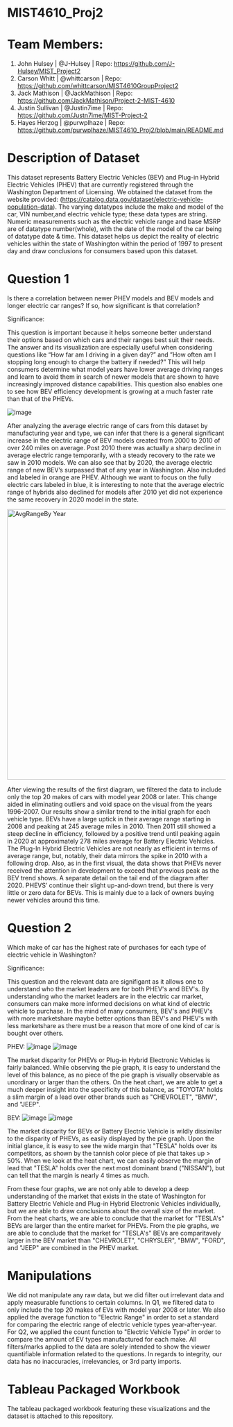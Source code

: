 # MIST4610_Proj2
# Team Members:
1. John Hulsey | @J-Hulsey | Repo: https://github.com/J-Hulsey/MIST_Project2
2. Carson Whitt | @whittcarson | Repo: https://github.com/whittcarson/MIST4610GroupProject2
3. Jack Mathison | @JackMathison | Repo: https://github.com/JackMathison/Project-2-MIST-4610
4. Justin Sullivan | @Justin7ime | Repo: https://github.com/Justn7ime/MIST-Project-2
5. Hayes Herzog | @purwplhaze | Repo: https://github.com/purwplhaze/MIST4610_Proj2/blob/main/README.md

# Description of Dataset
This dataset represents Battery Electric Vehicles (BEV) and Plug-in Hybrid Electric Vehicles (PHEV) that are currently registered through the Washington Department of Licensing. We obtained the dataset from the website provided: (https://catalog.data.gov/dataset/electric-vehicle-population-data). The varying datatypes include the make and model of the car, VIN number,and electric vehicle type; these data types are string. Numeric measurements such as the electric vehicle range and base MSRP are of datatype number(whole), with the date of the model of the car being of datatype date & time. This dataset helps us depict the reality of electric vehicles within the state of Washington within the period of 1997 to present day and draw conclusions for consumers based upon this dataset.

# Question 1
Is there a correlation between newer PHEV models and BEV models and longer electric car ranges? If so, how significant is that correlation?

Significance:

This question is important because it helps someone better understand their options based on which cars and their ranges best suit their needs. The answer and its visualization are especially useful when considering questions like “How far am I driving in a given day?” and ”How often am I stopping long enough to charge the battery if needed?” This will help consumers determine what model years have lower average driving ranges and learn to avoid them in search of newer models that are shown to have increasingly improved distance capabilities. This question also enables one to see how BEV efficiency development is growing at a much faster rate than that of the PHEVs.

![image](https://github.com/purwplhaze/MIST4610_Proj2/assets/148249080/b6eb4279-274d-4b25-be6a-23af5350f9f1)

After analyzing the average electric range of cars from this dataset by manufacturing year and type, we can infer that there is a general significant increase in the electric range of BEV models created from 2000 to 2010 of over 240 miles on average. Post 2010 there was actually a sharp decline in average electric range temporarily, with a steady recovery to the rate we saw in 2010 models. We can also see that by 2020, the average electric range of new BEV’s surpassed that of any year in Washington. Also included and labeled in orange are PHEV. Although we want to focus on the fully electric cars labeled in blue, it is interesting to note that the average electric range of hybrids also declined for models after 2010 yet did not experience the same recovery in 2020 model in the state.

<img width="624" alt="AvgRangeBy Year" src="https://github.com/whittcarson/MIST4610GroupProject2/assets/131502055/e523276f-b4bf-4d67-8a8a-17866cbaeadd">

After viewing the results of the first diagram, we filtered the data to include only the top 20 makes of cars with model year 2008 or later. This change aided in eliminating outliers and void space on the visual from the years 1996-2007. Our results show a similar trend to the initial graph for each vehicle type. BEVs have a large uptick in their average range starting in 2008 and peaking at 245 average miles in 2010. Then 2011 still showed a steep decline in efficiency, followed by a positive trend until peaking again in 2020 at approximately 278 miles average for Battery Electric Vehicles. The Plug-In Hybrid Electric Vehicles are not nearly as efficient in terms of average range, but, notably, their data mirrors the spike in 2010 with a following drop. Also, as in the first visual, the data shows that PHEVs never received the attention in development to exceed that previous peak as the BEV trend shows. A separate detail on the tail end of the diagram after 2020. PHEVS’ continue their slight up-and-down trend, but there is very little or zero data for BEVs. This is mainly due to a lack of owners buying newer vehicles around this time.

# Question 2
Which make of car has the highest rate of purchases for each type of electric vehicle in Washington?

Significance:

This question and the relevant data are signifigant as it allows one to understand who the market leaders are for both PHEV's and BEV's. By understanding who the market leaders are in the electric car market, consumers can make more informed decisions on what kind of electric vehicle to purchase. In the mind of many consumers, BEV's and PHEV's with more marketshare maybe better options than BEV's and PHEV's with less marketshare as there must be a reason that more of one kind of car is bought over others.

PHEV:
![image](https://github.com/purwplhaze/MIST4610_Proj2/assets/148249080/e9c351fa-af13-4e38-93a5-8f02e0251719)
![image](https://github.com/purwplhaze/MIST4610_Proj2/assets/148249080/41514104-c38b-4a16-a2b9-ee520f9e0b54)

The market disparity for PHEVs or Plug-in Hybrid Electronic Vehicles is fairly balanced. While observing the pie graph, it is easy to understand the level of this balance, as no piece of the pie graph is visually observable as unordinary or larger than the others. On the heat chart, we are able to get a much deeper insight into the specificity of this balance, as "TOYOTA" holds a slim margin of a lead over other brands such as "CHEVROLET", "BMW", and "JEEP".

BEV:
![image](https://github.com/purwplhaze/MIST4610_Proj2/assets/148249080/09bc91c9-92bd-4de9-97fb-e0d522722b29)
![image](https://github.com/purwplhaze/MIST4610_Proj2/assets/148249080/06e80934-4b5d-456f-9122-e88908a0b384)

The market disparity for BEVs or Battery Electric Vehicle is wildly dissimilar to the disparity of PHEVs, as easily displayed by the pie graph. Upon the initial glance, it is easy to see the wide margin that "TESLA" holds over its competitors, as shown by the tannish color piece of pie that takes up > 50%. When we look at the heat chart, we can easily observe the margin of lead that "TESLA" holds over the next most dominant brand ("NISSAN"), but can tell that the margin is nearly 4 times as much.

From these four graphs, we are not only able to develop a deep understanding of the market that exists in the state of Washington for Battery Electric Vehicle and Plug-in Hybrid Electronic Vehicles individually, but we are able to draw conclusions about the overall size of the market. From the heat charts, we are able to conclude that the market for "TESLA's" BEVs are larger than the entire market for PHEVs. From the pie graphs, we are able to conclude that the market for "TESLA's" BEVs are comparitavely larger in the BEV market than "CHEVROLET", "CHRYSLER", "BMW", "FORD", and "JEEP" are combined in the PHEV market.

# Manipulations
We did not manipulate any raw data, but we did filter out irrelevant data and apply measurable functions to certain columns. In Q1, we filtered data to only include the top 20 makes of EVs with model year 2008 or later. We also applied the average function to "Electric Range" in order to set a standard for comparing the electric range of electric vehicle types year-after-year. For Q2, we applied the count function to "Electric Vehicle Type" in order to compare the amount of EV types manufactured for each make. All filters/marks applied to the data are solely intended to show the viewer quantifiable information related to the questions. In regards to integrity, our data has no inaccuracies, irrelevancies, or 3rd party imports.

# Tableau Packaged Workbook
The tableau packaged workbook featuring these visualizations and the dataset is attached to this repository.

